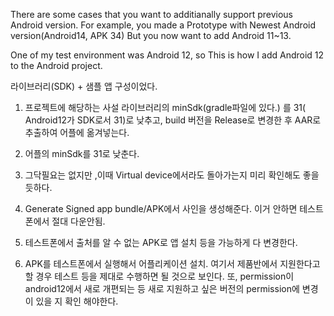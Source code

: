 There are some cases that  you want to additianally support previous Android version.
For example, you made a Prototype with Newest Android version(Android14, APK 34)
But you now want to add Android 11~13.

One of my test environment was Android 12, so This is how I add Android 12 to the Android project.


라이브러리(SDK) + 샘플 앱 구성이었다.

1. 프로젝트에 해당하는 사설 라이브러리의 minSdk(gradle파일에 있다.) 를 31( Android12가 SDK로서 31)로 낮추고, build 버전을 Release로 변경한 후 AAR로 추출하여 어플에 옮겨넣는다. 

2. 어플의 minSdk를 31로 낮춘다. 

3. 그닥필요는 없지만 ,이때 Virtual device에서라도 돌아가는지 미리 확인해도 좋을 듯하다. 

4. Generate Signed app bundle/APK에서 사인을 생성해준다. 이거 안하면 테스트폰에서 절대 다운안됨. 

5. 테스트폰에서 출처를 알 수 없는 APK로 앱 설치 등을 가능하게 다 변경한다. 

6. APK를 테스트폰에서 실행해서 어플리케이션 설치. 여기서 제품반에서 지원한다고 할 경우 테스트 등을 제대로 수행하면 될 것으로 보인다. 또, permission이 android12에서 새로 개편되는 등 새로 지원하고 싶은 버전의 permission에 변경이 있을 지 확인 해야한다.